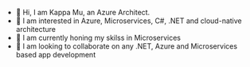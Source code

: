 - 👋 Hi, I am Kappa Mu, an Azure Architect.
- 👀 I am interested in Azure, Microservices, C#, .NET and cloud-native architecture
- 🌱 I am currently honing my skilss in Microservices
- 💞️ I am looking to collaborate on any .NET, Azure and Microservices based app development

<!---
kappa-mu/kappa-mu is a ✨ special ✨ repository because its `README.md` (this file) appears on your GitHub profile.
You can click the Preview link to take a look at your changes.
--->
